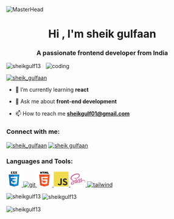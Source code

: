![MasterHead](https://github.com/sheikgulf13/sheikgulf13/blob/main/github-banner-1.png)
<h1 align="center">Hi , I'm sheik gulfaan</h1>
<h3 align="center">A passionate frontend developer from India</h3>
<img align="right" alt="coding" width="400" src="https://media4.giphy.com/media/qgQUggAC3Pfv687qPC/giphy.gif?cid=790b76113cde2bad20f85ebe21a63c8e4f3864cace9965e9&rid=giphy.gif&ct=g">

<p align="left"> <img src="https://komarev.com/ghpvc/?username=sheikgulf13&label=Profile%20views&color=0e75b6&style=flat" alt="sheikgulf13" /> </p>

<p align="left"> <a href="https://twitter.com/sheik_gulfaan" target="blank"><img src="https://img.shields.io/twitter/follow/sheik_gulfaan?logo=twitter&style=for-the-badge" alt="sheik_gulfaan" /></a> </p>

- 🌱 I’m currently learning **react**

- 💬 Ask me about **front-end development**

- 📫 How to reach me **sheikgulf01@gmail.com**

<h3 align="left">Connect with me:</h3>
<p align="left">
<a href="https://twitter.com/sheik_gulfaan" target="blank"><img align="center" src="https://raw.githubusercontent.com/rahuldkjain/github-profile-readme-generator/master/src/images/icons/Social/twitter.svg" alt="sheik_gulfaan" height="30" width="40" /></a>
<a href="https://linkedin.com/in/sheik gulfaan" target="blank"><img align="center" src="https://raw.githubusercontent.com/rahuldkjain/github-profile-readme-generator/master/src/images/icons/Social/linked-in-alt.svg" alt="sheik gulfaan" height="30" width="40" /></a>
</p>

<h3 align="left">Languages and Tools:</h3>
<p align="left"> <a href="https://www.w3schools.com/css/" target="_blank" rel="noreferrer"> <img src="https://raw.githubusercontent.com/devicons/devicon/master/icons/css3/css3-original-wordmark.svg" alt="css3" width="40" height="40"/> </a> <a href="https://git-scm.com/" target="_blank" rel="noreferrer"> <img src="https://www.vectorlogo.zone/logos/git-scm/git-scm-icon.svg" alt="git" width="40" height="40"/> </a> <a href="https://www.w3.org/html/" target="_blank" rel="noreferrer"> <img src="https://raw.githubusercontent.com/devicons/devicon/master/icons/html5/html5-original-wordmark.svg" alt="html5" width="40" height="40"/> </a> <a href="https://developer.mozilla.org/en-US/docs/Web/JavaScript" target="_blank" rel="noreferrer"> <img src="https://raw.githubusercontent.com/devicons/devicon/master/icons/javascript/javascript-original.svg" alt="javascript" width="40" height="40"/> </a> <a href="https://sass-lang.com" target="_blank" rel="noreferrer"> <img src="https://raw.githubusercontent.com/devicons/devicon/master/icons/sass/sass-original.svg" alt="sass" width="40" height="40"/> </a> <a href="https://tailwindcss.com/" target="_blank" rel="noreferrer"> <img src="https://www.vectorlogo.zone/logos/tailwindcss/tailwindcss-icon.svg" alt="tailwind" width="40" height="40"/> </a> </p>

<p><img align="left" src="https://github-readme-stats.vercel.app/api/top-langs?username=sheikgulf13&show_icons=true&locale=en&layout=compact" alt="sheikgulf13" /></p>

<p>&nbsp;<img align="center" src="https://github-readme-stats.vercel.app/api?username=sheikgulf13&show_icons=true&locale=en" alt="sheikgulf13" /></p>

<p><img align="center" src="https://github-readme-streak-stats.herokuapp.com/?user=sheikgulf13&" alt="sheikgulf13" /></p>
